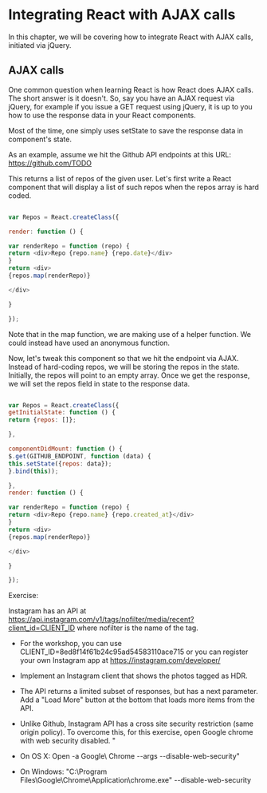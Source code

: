 # Integrating React with AJAX calls

In this chapter, we will be covering how to integrate React with AJAX calls, initiated via jQuery.

## AJAX calls

One common question when learning React is how React does AJAX calls. The short answer is it doesn't. So, say you have an AJAX request via jQuery, for example if you issue a GET request using jQuery, it is up to you how to use the response data in your React components.

Most of the time, one simply uses setState to save the response data in component's state.


As an example, assume we hit the Github API endpoints at this URL: https://github.com/TODO

This returns a list of repos of the given user. Let's first write a React component that will display a list of such repos when the repos array is hard coded.

```js

var Repos = React.createClass({

render: function () {

var renderRepo = function (repo) {
return <div>Repo {repo.name} {repo.date}</div>
}
return <div>
{repos.map(renderRepo)}

</div>

}

});
```

Note that in the map function, we are making use of a helper function. We could instead have used an anonymous function.

Now, let's tweak this component so that we hit the endpoint via AJAX. Instead of hard-coding repos, we will be storing the repos in the state. Initially, the repos will point to an empty array. Once we get the response, we will set the repos field in state to the response data.

```js

var Repos = React.createClass({
getInitialState: function () {
return {repos: []};

},

componentDidMount: function () {
$.get(GITHUB_ENDPOINT, function (data) {
this.setState({repos: data});
}.bind(this));

},
render: function () {

var renderRepo = function (repo) {
return <div>Repo {repo.name} {repo.created_at}</div>
}
return <div>
{repos.map(renderRepo)}

</div>

}

});
```

Exercise:

Instagram has an API at https://api.instagram.com/v1/tags/nofilter/media/recent?client_id=CLIENT_ID where nofilter is the name of the tag.
- For the workshop, you can use CLIENT_ID=8ed8f14f61b24c95ad54583110ace715 or you can register your own Instagram app at https://instagram.com/developer/
- Implement an Instagram client that shows the photos tagged as HDR.
- The API returns a limited subset of responses, but has a next parameter. Add a "Load More" button at the bottom that loads more items from the API.
- Unlike Github, Instagram API has a cross site security restriction (same origin policy). To overcome this, for this exercise, open Google chrome with web security disabled. "

- On OS X: Open -a Google\ Chrome --args --disable-web-security"
- On Windows: "C:\Program Files\Google\Chrome\Application\chrome.exe" --disable-web-security
